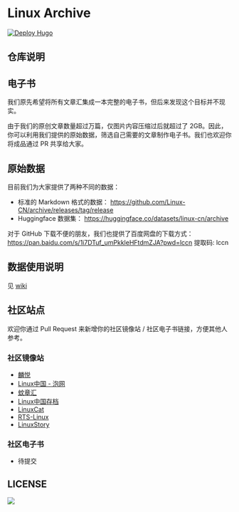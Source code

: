 # Linux Archive 
[![Deploy Hugo](https://github.com/Linux-CN/archive/actions/workflows/hugo.yml/badge.svg)](https://github.com/Linux-CN/archive/actions/workflows/hugo.yml)

## 仓库说明

## 电子书
我们原先希望将所有文章汇集成一本完整的电子书，但后来发现这个目标并不现实。

由于我们的原创文章数量超过万篇，仅图片内容压缩过后就超过了 2GB。因此，你可以利用我们提供的原始数据，筛选自己需要的文章制作电子书。我们也欢迎你将成品通过 PR 共享给大家。

## 原始数据
目前我们为大家提供了两种不同的数据：

- 标准的 Markdown 格式的数据： https://github.com/Linux-CN/archive/releases/tag/release
- Huggingface 数据集： https://huggingface.co/datasets/linux-cn/archive

对于 GitHub 下载不便的朋友，我们也提供了百度网盘的下载方式：https://pan.baidu.com/s/1i7DTuf_umPkkleHFtdmZJA?pwd=lccn 提取码: lccn


## 数据使用说明

见 [wiki](https://github.com/Linux-CN/archive/wiki)

## 社区站点
欢迎你通过 Pull Request 来新增你的社区镜像站 / 社区电子书链接，方便其他人参考。


### 社区镜像站

- [麟悦](https://Linuxjoy.com)
- [Linux中国 - 泡网](https://paonet.com/linux-cn)
- [蚊章汇](https://linuxcn.bwsl.wang)
- [Linux中国存档](https://www.4uref.com/zh/linux-cn/)
- [LinuxCat](https://linuxcat.top)
- [RTS-Linux](http://rts.cn/linux/)
- [LinuxStory](https://linuxstory.org/linux_cn/)


### 社区电子书

- 待提交

## LICENSE

[![](https://mirrors.creativecommons.org/presskit/buttons/88x31/png/by-nc.png)](LICENSE)
